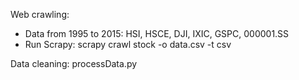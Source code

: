 Web crawling: 
  - Data from 1995 to 2015: HSI, HSCE, DJI, IXIC, GSPC, 000001.SS
  - Run Scrapy: scrapy crawl stock -o data.csv -t csv

Data cleaning: processData.py
